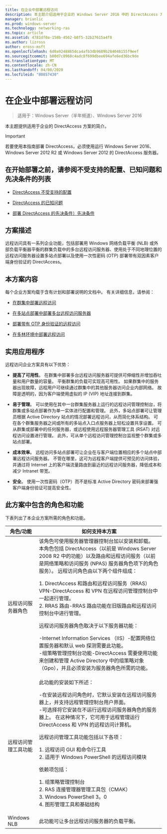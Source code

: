 ```yaml
---
title: 在企业中部署远程访问
description: 本主题介绍适用于企业的 Windows Server 2016 中的 DirectAccess 方案。
manager: brianlic
ms.prod: windows-server
ms.technology: networking-ras
ms.topic: article
ms.assetid: 4781df0a-158b-4562-b8f5-32b27615a4f8
ms.author: lizross
author: eross-msft
ms.openlocfilehash: 6d0a9248865dca4afb3db9609b284048155f9eef
ms.sourcegitcommit: b00d7c8968c4adc8f699dbee694afe6ed36bc9de
ms.translationtype: MT
ms.contentlocale: zh-CN
ms.lasthandoff: 04/08/2020
ms.locfileid: "80857430"
---
```

# <a name="deploy-remote-access-in-an-enterprise"></a>在企业中部署远程访问

>适用于：Windows Server（半年频道）、Windows Server 2016

本主题提供适用于企业的 DirectAccess 方案的简介。  
  
  
> [!IMPORTANT]  
> 若要使用本指南部署 DirectAccess，必须使用运行 Windows Server 2016、Windows Server 2012 R2 或 Windows Server 2012 的 DirectAccess 服务器。  
  
## <a name="before-you-begin-deploying-see-the-list-of-unsupported-configurations-known-issues-and-prerequisites"></a>在开始部署之前，请参阅不受支持的配置、已知问题和先决条件的列表  
  
-   [DirectAccess 不受支持的配置](https://technet.microsoft.com/windows-server-docs/networking/remote-access/directaccess/directaccess-unsupported-configurations)  
  
-   [DirectAccess 的已知问题](https://technet.microsoft.com/windows-server-docs/networking/remote-access/directaccess/directaccess-known-issues)  
  
-   [部署 DirectAccess 的先决条件）先决条件](https://technet.microsoft.com/windows-server-docs/networking/remote-access/directaccess/prerequisites-for-deploying-directaccess)  
  
## <a name="scenario-description"></a><a name="BKMK_OVER"></a>方案描述  
远程访问具有一系列企业功能，包括部署用 Windows 网络负载平衡 (NLB) 或外部负载平衡器平衡的群集负载中的多台远程访问服务器、使用处于不同地理位置的远程访问服务器设置多站点部署以及使用一次性密码 (OTP) 部署带有双因素客户端身份验证的 DirectAccess。  
  
## <a name="in-this-scenario"></a>本方案内容  
每个企业方案均载于含有计划和部署说明的文档中。 有关详细信息，请参阅：  
  
-   [在群集中部署远程访问](cluster/Deploy-Remote-Access-In-Cluster.md)  
  
-   [在多站点部署中部署多台远程访问服务器](multisite/Deploy-Multiple-Remote-Access-Servers-in-a-Multisite-Deployment.md)  
  
-   [部署带有 OTP 身份验证的远程访问](otp/Deploy-RA-OTP.md)  
  
-   [在多林环境中部署远程访问](multi-forest/Deploy-Remote-Access-in-a-Multi-Forest-Environment.md)  
  
## <a name="practical-applications"></a><a name="BKMK_APP"></a>实用应用程序  
远程访问企业方案具有以下优势：  
  
-   **提高了可用性**。 在群集中部署多台远程访问服务器可提供可伸缩性并增加吞吐量和用户数量的容量。 平衡群集的负载可实现高可用性。 如果群集中的服务器出现故障，远程用户可继续通过群集中的其他服务器访问企业内部网络。 故障是透明的，因为客户端使用虚拟的 IP (VIP) 地址连接到群集。  
  
-   **易于管理**。 可以使用在其中一台群集服务器上运行的远程访问管理控制台，将群集或多站点部署作为单一实体进行配置和管理。 此外，多站点部署可让管理员根据 Active Directory 站点的情况部署远程访问，从而简化体系结构。 可在各个群集服务器之间或所有的多站点入口点服务器上轻松设置共享设置。 可从群集或部署中的任何服务器，或远程使用远程服务器管理工具 (RSAT) 对远程访问设置进行管理。 此外，可从单个远程访问管理控制台监视整个群集或多站点部署。  
  
-   **成本效率**。 远程访问多站点部署可让企业在与客户端位置相应的多个站点中部署远程访问服务器。 不管在哪里，这可为远程客户端提供可预见的访问体验，并通过将 Internet 上的客户端流量路由到最近的远程访问服务器，降低成本和减少 Intranet 带宽。  
  
-   **安全**。 使用一次性密码（OTP）而不是标准 Active Directory 密码来部署强客户端身份验证可提高安全性。  
  
## <a name="roles-and-features-included-in-this-scenario"></a><a name="BKMK_NEW"></a>此方案中包含的角色和功能  
下表列出了本企业方案所需的角色和功能。  
  
|角色/功能|如何支持本方案|  
|---------|-----------------|  
|远程访问服务器角色|该角色可使用服务器管理器控制台加以安装和卸载。 本角色包括 DirectAccess（以前是 Windows Server 2008 R2 中的功能）以及路由和远程访问服务（以前是网络策略和访问服务 (NPAS) 服务器角色项下的角色服务）。 远程访问角色由以下两个组件组成：<p>1. DirectAccess 和路由和远程访问服务（RRAS） VPN-DirectAccess 和 VPN 在远程访问管理控制台中一起进行管理。<br />2. RRAS 路由-RRAS 路由功能在旧版路由和远程访问控制台中进行管理。<p>远程访问服务器角色取决于以下服务器功能：<p>-Internet Information Services （IIS）-配置网络位置服务器和默认 web 探测需要此功能。<br />-组策略管理控制台功能-DirectAccess 需要使用功能来创建和管理 Active Directory 中的组策略对象（Gpo），并且必须安装为服务器角色所需的功能。|  
|远程访问管理工具功能|此功能的安装如下所述：<p>-在安装远程访问角色时，它默认安装在远程访问服务器上，并支持远程管理控制台用户界面。<br />-可选择将它安装在不运行远程访问服务器角色的服务器上。 在这种情况下，它可用于远程管理运行 DirectAccess 和 VPN 的远程访问计算机。<p>远程访问管理工具功能包括以下各项：<p>1. 远程访问 GUI 和命令行工具<br />2. 适用于 Windows PowerShell 的远程访问模块<p>依赖项包括：<p>1. 组策略管理控制台<br />2. RAS 连接管理器管理工具包（CMAK）<br />3. Windows PowerShell 3。0<br />4. 图形管理工具和基础结构|  
|Windows NLB|此功能可让多台远程访问服务器的负载平衡。|  
  

  


